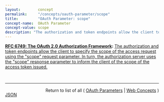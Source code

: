 ```yaml
---
layout:        concept
permalink:     "/concepts/oauth-parameter/scope"
title:         "OAuth Parameter: scope"
concept-name:  OAuth Parameter
concept-value: scope
description: "The authorization and token endpoints allow the client to specify the scope of the access request using the \"scope\" request parameter. In turn, the authorization server uses the \"scope\" response parameter to inform the client of the scope of the access token issued."
---
```


**[RFC 6749: The OAuth 2.0 Authorization Framework](/specs/IETF/RFC/6749 "The OAuth 2.0 authorization framework enables a third-party application to obtain limited access to an HTTP service, either on behalf of a resource owner by orchestrating an approval interaction between the resource owner and the HTTP service, or by allowing the third-party application to obtain access on its own behalf. This specification replaces and obsoletes the OAuth 1.0 protocol described in RFC 5849."):** [The authorization and token endpoints allow the client to specify the scope of the access request using the "scope" request parameter. In turn, the authorization server uses the "scope" response parameter to inform the client of the scope of the access token issued.](http://tools.ietf.org/html/rfc6749#section-3.3 "Read documentation for OAuth Parameter &#34;scope&#34;")

<br/>
<hr/>

<p style="float : left"><a href="./scope.json" title="JSON representing this particular Web Concept value">JSON</a></p>
<p style="text-align: right">Return to list of all ( <a href="../oauth-parameters">OAuth Parameters</a> | <a href="../">Web Concepts</a> )</p>
